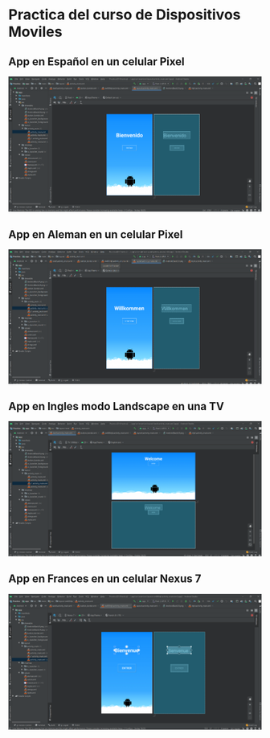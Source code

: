 # Practica del curso de Dispositivos Moviles

## App en Español en un celular Pixel 

![alt text](https://github.com/christianfm10/DIspositivosMoviles/blob/master/Android1.png?raw=true)

## App en Aleman en un celular Pixel

![alt text](https://github.com/christianfm10/DIspositivosMoviles/blob/master/Android2.png?raw=true)

## App en Ingles modo Landscape en una TV

![alt text](https://github.com/christianfm10/DIspositivosMoviles/blob/master/Android3.png?raw=true)

## App en Frances en un celular Nexus 7

![alt text](https://github.com/christianfm10/DIspositivosMoviles/blob/master/Android4.png?raw=true)
